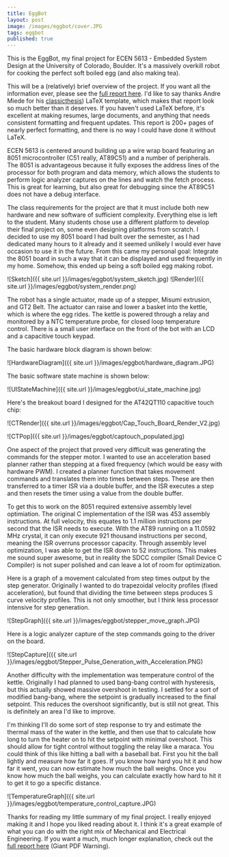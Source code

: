 ```yaml
---
title: EggBot
layout: post
image: /images/eggbot/cover.JPG
tags: eggbot
published: true
---
```


This is the EggBot, my final project for ECEN 5613 - Embedded System Design at the University of Colorado, Boulder. It's a massively overkill robot for cooking the perfect soft boiled egg (and also making tea).

<!-- more -->

This will be a (relatively) brief overview of the project. If you want all the information ever, please see the [full report here](/images/eggbot/EggBot_Report.pdf). I'd like to say thanks Andre Miede for his [classicthesis](https://www.ctan.org/pkg/classicthesis)) LaTeX template, which makes that report look so much better than it deserves. If you haven't used LaTeX before, it's excellent at making resumes, large documents, and anything that needs consistent formatting and frequent updates. This report is 200+ pages of nearly perfect formatting, and there is no way I could have done it without LaTeX.

ECEN 5613 is centered around building up a wire wrap board featuring an 8051 microcontroller (C51 really, AT89C51) and a number of peripherals. The 8051 is advantageous because it fully exposes the address lines of the processor for both program and data memory, which allows the students to perform logic analyzer captures on the lines and watch the fetch process. This is great for learning, but also great for debugging since the AT89C51 does not have a debug interface.

The class requirements for the project are that it must include both new hardware and new software of sufficient complexity. Everything else is left to the student. Many students chose use a different platform to develop their final project on, some even designing platforms from scratch. I decided to use my 8051 board I had built over the semester, as I had dedicated many hours to it already and it seemed unlikely I would ever have occasion to use it in the future. From this came my personal goal: Integrate the 8051 board in such a way that it can be displayed and used frequently in my home. Somehow, this ended up being a soft boiled egg making robot.

![Sketch]({{ site.url }}/images/eggbot/system_sketch.jpg)
![Render]({{ site.url }}/images/eggbot/system_render.png)

The robot has a single actuator, made up of a stepper, Misumi extrusion, and GT2 Belt. The actuator can raise and lower a basket into the kettle, which is where the egg rides. The kettle is powered through a relay and monitored by a NTC temperature probe, for closed loop temperature control. There is a small user interface on the front of the bot with an LCD and a capacitive touch keypad.

The basic hardware block diagram is shown below:

![HardwareDiagram]({{ site.url }}/images/eggbot/hardware_diagram.JPG)

The basic software state machine is shown below:

![UIStateMachine]({{ site.url }}/images/eggbot/ui_state_machine.jpg)

Here's the breakout board I designed for the AT42QT110 capacitive touch chip:

![CTRender]({{ site.url }}/images/eggbot/Cap_Touch_Board_Render_V2.jpg)

![CTPop]({{ site.url }}/images/eggbot/captouch_populated.jpg)

One aspect of the project that proved very difficult was generating the commands for the stepper motor. I wanted to use an acceleration based planner rather than stepping at a fixed frequency (which would be easy with hardware PWM). I created a planner function that takes movement commands and translates them into times between steps. These are then transferred to a timer ISR via a double buffer, and the ISR executes a step and then resets the timer using a value from the double buffer.

To get this to work on the 8051 required extensive assembly level optimiation. The original C implementation of the ISR was 453 assembly instructions. At full velocity, this equates to 1.1 million instructions per second that the ISR needs to execute. With the AT89 running on a 11.0592 MHz crystal, it can only execute 921 thousand instructions per second, meaning the ISR overruns processor capacity. Through assembly level optimization, I was able to get the ISR down to 52 instructions.
This makes me sound super awesome, but in reality the SDCC compiler (Small Device C Compiler) is not super polished and can leave a lot of room for optimization.

Here is a graph of a movement calculated from step times output by the step generator. Originally I wanted to do trapezoidal velocity profiles (fixed acceleration), but found that dividing the time between steps produces S curve velocity profiles. This is not only smoother, but I think less processor intensive for step generation.

![StepGraph]({{ site.url }}/images/eggbot/stepper_move_graph.JPG)

Here is a logic analyzer capture of the step commands going to the driver on the board.

![StepCapture]({{ site.url }}/images/eggbot/Stepper_Pulse_Generation_with_Acceleration.PNG)

Another difficulty with the implementation was temperature control of the kettle. Originally I had planned to used bang-bang control with hysteresis, but this actually showed massive overshoot in testing. I settled for a sort of modified bang-bang, where the setpoint is gradually increased to the final setpoint. This reduces the overshoot significantly, but is still not great. This is definitely an area I'd like to improve.

I'm thinking I'll do some sort of step response to try and estimate the thermal mass of the water in the kettle, and then use that to calculate how long to turn the heater on to hit the setpoint with minimal overshoot. This should allow for tight control without toggling the relay like a maraca. You could think of this like hitting a ball with a baseball bat. First you hit the ball lightly and measure how far it goes. If you know how hard you hit it and how far it went, you can now estimate how much the ball weighs. Once you know how much the ball weighs, you can calculate exactly how hard to hit it to get it to go a specific distance.

![TemperatureGraph]({{ site.url }}/images/eggbot/temperature_control_capture.JPG)

Thanks for reading my little summary of my final project. I really enjoyed making it and I hope you liked reading about it. I think it's a great example of what you can do with the right mix of Mechanical and Electrical Engineering. If you want a much, much longer explanation, check out the [full report here](/images/eggbot/EggBot_Report.pdf) (Giant PDF Warning).
